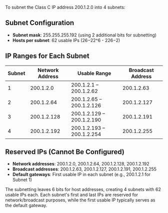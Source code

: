 To subnet the Class C IP address 200.1.2.0 into 4 subnets:

## Subnet Configuration
- **Subnet mask**: 255.255.255.192 (using 2 additional bits for subnetting)
- **Hosts per subnet**: 62 usable IPs (26−22^6 - 226−2)
## IP Ranges for Each Subnet

| Subnet | Network Address | Usable Range              | Broadcast Address |
| ------ | --------------- | ------------------------- | ----------------- |
| 1      | 200.1.2.0       | 200.1.2.1 – 200.1.2.62    | 200.1.2.63        |
| 2      | 200.1.2.64      | 200.1.2.65 – 200.1.2.126  | 200.1.2.127       |
| 3      | 200.1.2.128     | 200.1.2.129 – 200.1.2.190 | 200.1.2.191       |
| 4      | 200.1.2.192     | 200.1.2.193 – 200.1.2.254 | 200.1.2.255       |

## Reserved IPs (Cannot Be Configured)
- **Network addresses**: 200.1.2.0, 200.1.2.64, 200.1.2.128, 200.1.2.192
- **Broadcast addresses**: 200.1.2.63, 200.1.2.127, 200.1.2.191, 200.1.2.255
- **Default gateways**: First usable IP in each subnet (e.g., 200.1.2.1 for Subnet 1)

The subnetting leaves 6 bits for host addresses, creating 4 subnets with 62 usable IPs each. Each subnet's first and last IPs are reserved for network/broadcast purposes, while the first usable IP typically serves as the default gateway.